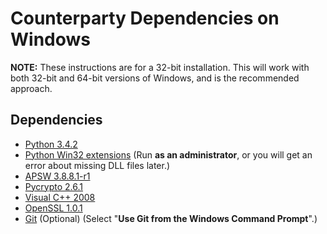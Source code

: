 # Counterparty Dependencies on Windows

**NOTE:** These instructions are for a 32-bit installation. This will work with
both 32-bit and 64-bit versions of Windows, and is the recommended approach.

## Dependencies

- [Python 3.4.2](http://www.python.org/ftp/python/3.4.2/python-3.4.2.msi)
- [Python Win32 extensions](http://sourceforge.net/projects/pywin32/files/pywin32/Build%20219/pywin32-219.win32-py3.4.exe/download) (Run **as an administrator**, or you will get an error about missing DLL files later.)
- [APSW 3.8.8.1-r1](https://github.com/rogerbinns/apsw/releases/download/3.8.8.1-r1/apsw-3.8.8.1-r1.win32-py3.4.exe)
- [Pycrypto 2.6.1](https://s3.amazonaws.com/counterparty-bootstrap/pycrypto-2.6.1.win32-py3.4.exe)
- [Visual C++ 2008](http://www.microsoft.com/downloads/details.aspx?familyid=9B2DA534-3E03-4391-8A4D-074B9F2BC1BF)
- [OpenSSL 1.0.1](https://slproweb.com/download/Win32OpenSSL_Light-1_0_1L.exe)
- [Git](http://git-scm.com/download/win) (Optional) (Select "**Use Git from the Windows Command Prompt**".)
